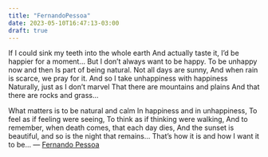 ```yaml
---
title: "FernandoPessoa"
date: 2023-05-10T16:47:13-03:00
draft: true
---
```


If I could sink my teeth into the whole earth
And actually taste it,
I’d be happier for a moment…
But I don’t always want to be happy.
To be unhappy now and then
Is part of being natural.
Not all days are sunny,
And when rain is scarce, we pray for it.
And so I take unhappiness with happiness
Naturally, just as I don’t marvel
That there are mountains and plains
And that there are rocks and grass…

What matters is to be natural and calm
In happiness and in unhappiness,
To feel as if feeling were seeing,
To think as if thinking were walking,
And to remember, when death comes, that each day dies,
And the sunset is beautiful, and so is the night that remains…
That’s how it is and how I want it to be…
— [Fernando Pessoa ](https://click.fourhourmail.com/wvu8z73k4zfgh5w3z46tl/48hvhehr5l23v0ux/aHR0cHM6Ly9lbi53aWtpcGVkaWEub3JnL3dpa2kvRmVybmFuZG9fUGVzc29h)